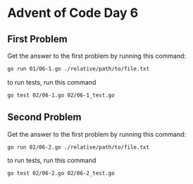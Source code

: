 # Advent of Code Day 6

## First Problem

Get the answer to the first problem by running this command:

```bash
go run 01/06-1.go ./relative/path/to/file.txt
```

to run tests, run this command

```bash
go test 02/06-1.go 02/06-1_test.go
```

## Second Problem

Get the answer to the first problem by running this command:

```bash
go run 02/06-2.go ./relative/path/to/file.txt
```

to run tests, run this command

```bash
go test 02/06-2.go 02/06-2_test.go
```

